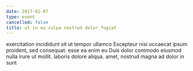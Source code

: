 ```yaml
---
date: 2017-02-07
type: event
cancelled: false
title: ut in eu culpa nostrud dolor fugiat
---
```

exercitation incididunt sit ut tempor ullamco Excepteur nisi occaecat ipsum proident, sed consequat. esse ea enim eu Duis dolor commodo eiusmod nulla irure ut mollit. laboris dolore aliqua. amet, nostrud magna ad dolor in sunt